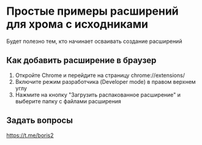 
# Простые примеры расширений для хрома с исходниками

Будет полезно тем, кто начинает осваивать создание расширений

## Как добавить расширение в браузер

1. Откройте Chrome и перейдите на страницу chrome://extensions/
2. Включите режим разработчика (Developer mode) в правом верхнем углу
3. Нажмите на кнопку "Загрузить распакованное расширение" и выберите папку с файлами расширения

## Задать вопросы

https://t.me/boris2
